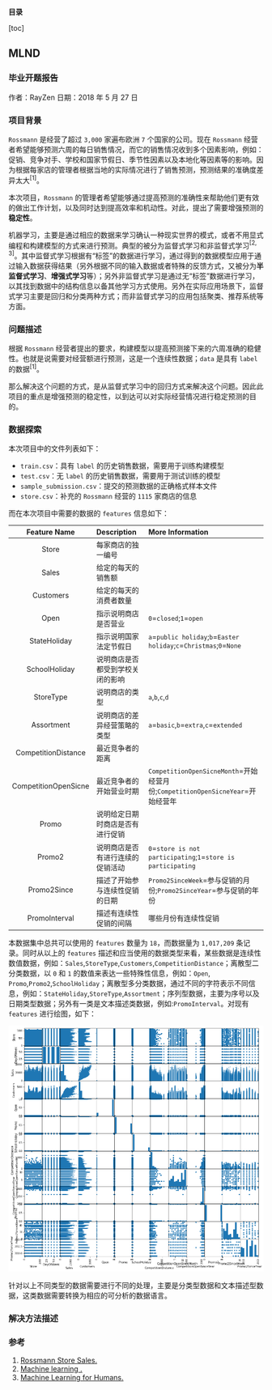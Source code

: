 **目录**

[toc]

## MLND 

### 毕业开题报告
作者：RayZen
日期：2018 年 5 月 27 日

### 项目背景
`Rossmann` 是经营了超过 `3,000` 家遍布欧洲 `7` 个国家的公司。现在 `Rossmann` 经营者希望能够预测六周的每日销售情况，而它的销售情况收到多个因素影响，例如：促销、竞争对手、学校和国家节假日、季节性因素以及本地化等因素等的影响。因为根据每家店的管理者根据当地的实际情况进行了销售预测，预测结果的准确度差异太大${^{[1]}}$。

本次项目，`Rossmann` 的管理者希望能够通过提高预测的准确性来帮助他们更有效的做出工作计划，以及同时达到提高效率和机动性。对此，提出了需要增强预测的 **稳定性**。

机器学习，主要是通过相应的数据来学习确认一种现实世界的模式，或者不用显式编程和构建模型的方式来进行预测。典型的被分为监督式学习和非监督式学习${^{[2,3]}}$。其中监督式学习根据有“标签”的数据进行学习，通过得到的数据模型应用于通过输入数据获得结果（另外根据不同的输入数据或者特殊的反馈方式，又被分为**半监督式学习**、**增强式学习**等）；另外非监督式学习是通过无“标签”数据进行学习，以其找到数据中的结构信息以备其他学习方式使用。另外在实际应用场景下，监督式学习主要是回归和分类两种方式；而非监督式学习的应用包括聚类、推荐系统等方面。

### 问题描述
根据 `Rossmann` 经营者提出的要求，构建模型以提高预测接下来的六周准确的稳健性。也就是说需要对经营额进行预测，这是一个连续性数据；`data` 是具有 `label` 的数据${^{[1]}}$。

那么解决这个问题的方式，是从监督式学习中的回归方式来解决这个问题。因此此项目的重点是增强预测的稳定性，以到达可以对实际经营情况进行稳定预测的目的。

### 数据探索
本次项目中的文件列表如下：

* `train.csv`：具有 `label` 的历史销售数据，需要用于训练构建模型
* `test.csv`：无 `label` 的历史销售数据，需要用于测试训练的模型
* `sample_submission.csv`：提交的预测数据的正确格式样本文件
* `store.csv`：补充的 `Rossmann` 经营的 `1115` 家商店的信息

而在本次项目中需要的数据的 `features` 信息如下：


|Feature Name|Description|More Information|
|:-----------:|:---------|:---------------|
|Store|每家商店的独一编号|
|Sales|给定的每天的销售额|
|Customers|给定的每天的消费者数量|
|Open|指示说明商店是否营业|`0`=`closed`;`1`=`open`|
|StateHoliday|指示说明国家法定节假日|`a`=`public holiday`;`b`=`Easter holiday`;`c`=`Christmas`;`0`=`None`|
|SchoolHoliday|说明商店是否都受到学校关闭的影响|
|StoreType|说明商店的类型|`a`,`b`,`c`,`d`|
|Assortment|说明商店的差异经营策略的类型|`a`=`basic`,`b`=`extra`,`c`=`extended`|
|CompetitionDistance|最近竞争者的距离|
|CompetitionOpenSicne|最近竞争者的开始营业时期|`CompetitionOpenSicneMonth`=开始经营月份;`CompetitionOpenSicneYear`=开始经营年|
|Promo|说明给定日期时商店是否有进行促销|
|Promo2|说明商店是否有进行连续的促销活动|`0`=`store is not participating`;`1`=`store is participating`|
|Promo2Since|描述了开始参与连续性促销的日期|`Promo2SinceWeek`=参与促销的月份;`Promo2SinceYear`=参与促销的年份|
|PromoInterval|描述有连续性促销的间隔|哪些月份有连续性促销|

本数据集中总共可以使用的 `features` 数量为 `18`，而数据量为 `1,017,209` 条记录。同时从以上的 `features` 描述和应当使用的数据类型来看，某些数据是连续性数值数据，例如：`Sales`,`StoreType`,`Customers`,`CompetitionDistance`；离散型二分类数据，以 `0` 和 `1` 的数值来表达一些特殊性信息，例如：`Open`, `Promo`,`Promo2`,`SchoolHoliday`；离散型多分类数据，通过不同的字符表示不同信息，例如：`StateHoliday`,`StoreType`,`Assortment`；序列型数据，主要为序号以及日期类型数据；另外有一类是文本描述类数据，例如:`PromoInterval`。对现有 `features` 进行绘图，如下：

![](img/scatter_matrix.png)

针对以上不同类型的数据需要进行不同的处理，主要是分类型数据和文本描述型数据，这类数据需要转换为相应的可分析的数据语言。


### 解决方法描述



### 参考

1. [Rossmann Store Sales.](https://www.kaggle.com/c/rossmann-store-sales)
2. [Machine learning .](https://en.wikipedia.org/wiki/Machine_learning)
3. [Machine Learning for Humans.](https://medium.com/machine-learning-for-humans/why-machine-learning-matters-6164faf1df12)
